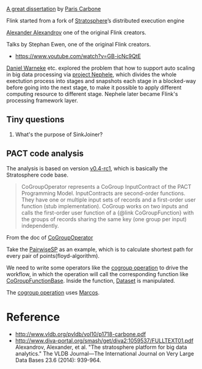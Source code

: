 [A great dissertation](http://kth.diva-portal.org/smash/record.jsf?pid=diva2%3A1240814&dswid=5874) by [Paris Carbone](https://www.kth.se/profile/parisc/)

Flink started from a fork of [Stratosphere](http://citeseerx.ist.psu.edu/viewdoc/download?doi=10.1.1.640.7744&rep=rep1&type=pdf)’s distributed execution engine 

[Alexander Alexandrov](https://www.dima.tu-berlin.de/menue/staff/alexander_alexandrov) one of the original Flink creators.

Talks by Stephan Ewen, one of the original Flink creators.
* https://www.youtube.com/watch?v=GB-icNc9QtE

[Daniel Warneke](https://home.apache.org/~warneke/) etc. explored the problem that how to support auto scaling in big data processing via [project Nephele](http://stratosphere.eu/assets/papers/Nephele_09.pdf), which divides the whole exectution process into stages and snapshots each stage in a blocked-way before going into the next stage, to make it possible to apply different computing resource to different stage. Nephele later became Flink's processing framework layer. 


## Tiny questions
1. What's the purpose of SinkJoiner?


## PACT code analysis

The analysis is based on version [v0.4-rc1](https://github.com/apache/flink/tree/v0.4-rc1), which is basically the Stratosphere code base.

>
> CoGroupOperator represents a CoGroup InputContract of the PACT Programming Model.
> InputContracts are second-order functions. They have one or multiple input sets of records and a first-order
> user function (stub implementation).
> CoGroup works on two inputs and calls the first-order user function of a {@link CoGroupFunction}
> with the groups of records sharing the same key (one group per input) independently.
>
From the doc of [CoGroupOperator](https://github.com/apache/flink/blob/v0.4-rc1/stratosphere-java/src/main/java/eu/stratosphere/api/java/record/operators/CoGroupOperator.java)

Take the [PairwiseSP](https://github.com/apache/flink/blob/v0.4-rc1/stratosphere-examples/stratosphere-java-examples/src/main/java/eu/stratosphere/example/java/record/shortestpaths/PairwiseSP.java) as an example, which is to calculate shortest path for every pair of points(floyd-algorithm). 


We need to write some operators like the [cogroup operation](https://github.com/apache/flink/blob/v0.4-rc1/stratosphere-scala/src/main/scala/eu/stratosphere/api/scala/operators/CoGroupOperator.scala) to drive the workflow, in which the operation will call the corresponding function like [CoGroupFunctionBase](https://github.com/apache/flink/blob/v0.4-rc1/stratosphere-scala/src/main/scala/eu/stratosphere/api/scala/functions/CoGroupFunction.scala#L23). Inside the function, [Dataset](https://github.com/apache/flink/blob/v0.4-rc1/stratosphere-scala/src/main/scala/eu/stratosphere/api/scala/DataSet.scala) is manipulated.

The [cogroup operation](https://github.com/apache/flink/blob/v0.4-rc1/stratosphere-scala/src/main/scala/eu/stratosphere/api/scala/operators/CoGroupOperator.scala) uses [Marcos](https://docs.scala-lang.org/overviews/macros/overview.html).

# Reference
* http://www.vldb.org/pvldb/vol10/p1718-carbone.pdf
* http://www.diva-portal.org/smash/get/diva2:1059537/FULLTEXT01.pdf
Alexandrov, Alexander, et al. "The stratosphere platform for big data analytics." The VLDB Journal—The International Journal on Very Large Data Bases 23.6 (2014): 939-964.

